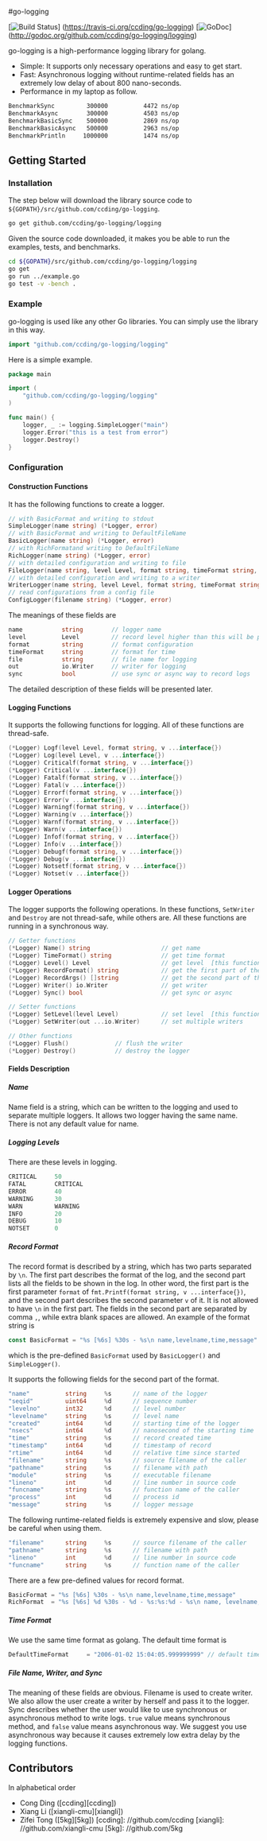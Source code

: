 #go-logging

[![Build Status](https://travis-ci.org/ccding/go-logging.svg?branch=master)]
(https://travis-ci.org/ccding/go-logging)
[![GoDoc](https://godoc.org/github.com/ccding/go-logging?status.svg)]
(http://godoc.org/github.com/ccding/go-logging/logging)


go-logging is a high-performance logging library for golang.
* Simple: It supports only necessary operations and easy to get start.
* Fast: Asynchronous logging without runtime-related fields has an extremely
  low delay of about 800 nano-seconds.
* Performance in my laptop as follow.
```bash
BenchmarkSync		  300000	      4472 ns/op
BenchmarkAsync		  300000	      4503 ns/op
BenchmarkBasicSync	  500000	      2869 ns/op
BenchmarkBasicAsync	  500000	      2963 ns/op
BenchmarkPrintln	 1000000	      1474 ns/op
```

## Getting Started
### Installation
The step below will download the library source code to
`${GOPATH}/src/github.com/ccding/go-logging`.
```bash
go get github.com/ccding/go-logging/logging
```

Given the source code downloaded, it makes you be able to run the examples,
tests, and benchmarks.
```bash
cd ${GOPATH}/src/github.com/ccding/go-logging/logging
go get
go run ../example.go
go test -v -bench .
```

### Example
go-logging is used like any other Go libraries. You can simply use the library
in this way.
```go
import "github.com/ccding/go-logging/logging"
```

Here is a simple example.
```go
package main

import (
	"github.com/ccding/go-logging/logging"
)

func main() {
	logger, _ := logging.SimpleLogger("main")
	logger.Error("this is a test from error")
	logger.Destroy()
}
```

### Configuration
#### Construction Functions
It has the following functions to create a logger.
```go
// with BasicFormat and writing to stdout
SimpleLogger(name string) (*Logger, error)
// with BasicFormat and writing to DefaultFileName
BasicLogger(name string) (*Logger, error)
// with RichFormatand writing to DefaultFileName
RichLogger(name string) (*Logger, error)
// with detailed configuration and writing to file
FileLogger(name string, level Level, format string, timeFormat string, file string, sync bool) (*Logger, error)
// with detailed configuration and writing to a writer
WriterLogger(name string, level Level, format string, timeFormat string, out io.Writer, sync bool) (*Logger, error)
// read configurations from a config file
ConfigLogger(filename string) (*Logger, error)
```
The meanings of these fields are
```go
name           string        // logger name
level          Level         // record level higher than this will be printed
format         string        // format configuration
timeFormat     string        // format for time
file           string        // file name for logging
out            io.Writer     // writer for logging
sync           bool          // use sync or async way to record logs
```
The detailed description of these fields will be presented later.

#### Logging Functions
It supports the following functions for logging. All of these functions are
thread-safe.
```go
(*Logger) Logf(level Level, format string, v ...interface{})
(*Logger) Log(level Level, v ...interface{})
(*Logger) Criticalf(format string, v ...interface{})
(*Logger) Critical(v ...interface{})
(*Logger) Fatalf(format string, v ...interface{})
(*Logger) Fatal(v ...interface{})
(*Logger) Errorf(format string, v ...interface{})
(*Logger) Error(v ...interface{})
(*Logger) Warningf(format string, v ...interface{})
(*Logger) Warning(v ...interface{})
(*Logger) Warnf(format string, v ...interface{})
(*Logger) Warn(v ...interface{})
(*Logger) Infof(format string, v ...interface{})
(*Logger) Info(v ...interface{})
(*Logger) Debugf(format string, v ...interface{})
(*Logger) Debug(v ...interface{})
(*Logger) Notsetf(format string, v ...interface{})
(*Logger) Notset(v ...interface{})
```

#### Logger Operations
The logger supports the following operations.  In these functions, `SetWriter`
and `Destroy` are not thread-safe, while others are. All these functions are
running in a synchronous way.
```go
// Getter functions
(*Logger) Name() string                    // get name
(*Logger) TimeFormat() string              // get time format
(*Logger) Level() Level                    // get level  [this function is thread safe]
(*Logger) RecordFormat() string            // get the first part of the format
(*Logger) RecordArgs() []string            // get the second part of the format
(*Logger) Writer() io.Writer               // get writer
(*Logger) Sync() bool                      // get sync or async

// Setter functions
(*Logger) SetLevel(level Level)            // set level  [this function is thread safe]
(*Logger) SetWriter(out ...io.Writer)      // set multiple writers

// Other functions
(*Logger) Flush()             // flush the writer
(*Logger) Destroy()           // destroy the logger
```

#### Fields Description

##### Name
Name field is a string, which can be written to the logging and used to
separate multiple loggers. It allows two logger having the same name.  There
is not any default value for name.

##### Logging Levels
There are these levels in logging.
```go
CRITICAL     50
FATAL        CRITICAL
ERROR        40
WARNING      30
WARN         WARNING
INFO         20
DEBUG        10
NOTSET       0
```

##### Record Format
The record format is described by a string, which has two parts separated by
`\n`. The first part describes the format of the log, and the second part
lists all the fields to be shown in the log. In other word, the first part is
the first parameter `format` of `fmt.Printf(format string, v ...interface{})`,
and the second part describes the second parameter `v` of it. It is not
allowed to have `\n` in the first part.  The fields in the second part are
separated by comma `,`, while extra blank spaces are allowed.  An example of
the format string is
```go
const BasicFormat = "%s [%6s] %30s - %s\n name,levelname,time,message"
```
which is the pre-defined `BasicFormat` used by `BasicLogger()` and
`SimpleLogger()`.

It supports the following fields for the second part of the format.
```go
"name"          string     %s      // name of the logger
"seqid"         uint64     %d      // sequence number
"levelno"       int32      %d      // level number
"levelname"     string     %s      // level name
"created"       int64      %d      // starting time of the logger
"nsecs"         int64      %d      // nanosecond of the starting time
"time"          string     %s      // record created time
"timestamp"     int64      %d      // timestamp of record
"rtime"         int64      %d      // relative time since started
"filename"      string     %s      // source filename of the caller
"pathname"      string     %s      // filename with path
"module"        string     %s      // executable filename
"lineno"        int        %d      // line number in source code
"funcname"      string     %s      // function name of the caller
"process"       int        %d      // process id
"message"       string     %s      // logger message
```
The following runtime-related fields is extremely expensive and slow, please
be careful when using them.
```go
"filename"      string     %s      // source filename of the caller
"pathname"      string     %s      // filename with path
"lineno"        int        %d      // line number in source code
"funcname"      string     %s      // function name of the caller
```

There are a few pre-defined values for record format.
```go
BasicFormat = "%s [%6s] %30s - %s\n name,levelname,time,message"
RichFormat  = "%s [%6s] %d %30s - %d - %s:%s:%d - %s\n name, levelname, seqid, time, filename, funcname, lineno, message"
```

##### Time Format
We use the same time format as golang.  The default time format is
```go
DefaultTimeFormat     = "2006-01-02 15:04:05.999999999" // default time format
```

##### File Name, Writer, and Sync
The meaning of these fields are obvious. Filename is used to create writer.
We also allow the user create a writer by herself and pass it to the logger.
Sync describes whether the user would like to use synchronous or asynchronous
method to write logs. `true` value means synchronous method, and `false` value
means asynchronous way.  We suggest you use asynchronous way because it causes
extremely low extra delay by the logging functions.

## Contributors
In alphabetical order
* Cong Ding ([ccding][ccding])
* Xiang Li ([xiangli-cmu][xiangli])
* Zifei Tong ([5kg][5kg])
[ccding]: //github.com/ccding
[xiangli]: //github.com/xiangli-cmu
[5kg]: //github.com/5kg
